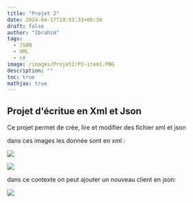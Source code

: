 ```yaml
---
title: "Projet 2"
date: 2024-04-17T19:53:33+05:30
draft: false
author: "Ibrahim"
tags:
  - JSON
  - XML
  - c#
image: /images/Projet2/P2-item1.PNG
description: ""
toc: true
mathjax: true
---
```


## Projet d'écritue en Xml et Json

Ce projet permet de crée, lire et modifier des fichier xml et json 

dans ces images les donnée sont en xml :

![](/images/Projet2/P2-item2.PNG)

![](/images/Projet2/P2-Item3.PNG)


dans ce contexte on peut ajouter un nouveau client en json:

![](/images/Projet2/P2-item4.PNG)


